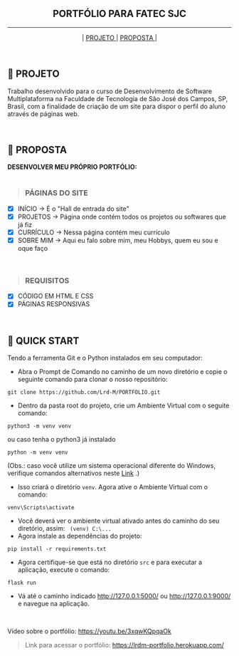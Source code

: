<p align="center">
      <h2 align="center">PORTFÓLIO PARA FATEC SJC</h2>
<p align="center">
      
<hr>

<p align="center">
  | <a href ="#rocket-PROJETO"> PROJETO </a>  | 
  <a href ="#dart-PROPOSTA"> PROPOSTA </a>  | 
</p>

<br>

## :rocket: PROJETO
Trabalho desenvolvido para o curso de Desenvolvimento de Software Multiplataforma na Faculdade de Tecnologia de São José dos Campos, SP, Brasil, com a finalidade de criação de um site para dispor o perfil do aluno através de páginas web.

<br>

## :dart: PROPOSTA

**DESENVOLVER MEU PRÓPRIO PORTFÓLIO:**<br><br>

> <h3>PÁGINAS DO SITE</h3>

 - [x] INÍCIO -> É o "Hall de entrada do site"
 - [x] PROJETOS -> Página onde contém todos os projetos ou softwares que já fiz
 - [x] CURRÍCULO -> Nessa página contém meu currículo
 - [x] SOBRE MIM -> Aqui eu falo sobre mim, meu Hobbys, quem eu sou e oque faço

<br>

> <h3>REQUISITOS</h3>

 - [x]  CÓDIGO EM HTML E CSS
 - [x]  PÁGINAS RESPONSIVAS

<br>

## 🚧 QUICK START


Tendo a ferramenta Git e o Python instalados em seu computador:
- Abra o Prompt de Comando no caminho de um novo diretório e copie o seguinte comando para clonar o nosso repositório:

```
git clone https://github.com/Lrd-M/PORTFOLIO.git
```
- Dentro da pasta root do projeto, crie um Ambiente Virtual com o seguite comando:
```
python3 -m venv venv
```
ou caso tenha o python3 já instalado
```
python -m venv venv
```
(Obs.: caso você utilize um sistema operacional diferente do Windows, verifique comandos alternativos neste [Link](https://docs.python.org/pt-br/3/library/venv.html) .)
- Isso criará o diretório  ```venv```. Agora ative o Ambiente Virtual com o comando:
```
venv\Scripts\activate
```
- Você deverá ver o ambiente virtual ativado antes do caminho do seu diretório, assim:
``` (venv) C:\...```
- Agora instale as dependências do projeto:
``` 
pip install -r requirements.txt
```
- Agora certifique-se que está no diretório ```src``` e para executar a aplicação, execute o comando:
```
flask run
```
- Vá até o caminho indicado http://127.0.0.1:5000/ ou http://127.0.0.1:9000/ e navegue na aplicação.

<br>

Vídeo sobre o portfólio: https://youtu.be/3xqwKQpqaOk 

> Link para acessar o portfólio: https://lrdm-portfolio.herokuapp.com/
